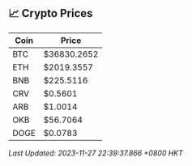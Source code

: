 ## 📈 Crypto Prices

| Coin | Price |
| ---- | ----- |
| BTC | $36830.2652 |
| ETH | $2019.3557 |
| BNB | $225.5116 |
| CRV | $0.5601 |
| ARB | $1.0014 |
| OKB | $56.7064 |
| DOGE | $0.0783 |

_Last Updated: 2023-11-27 22:39:37.866 +0800 HKT_